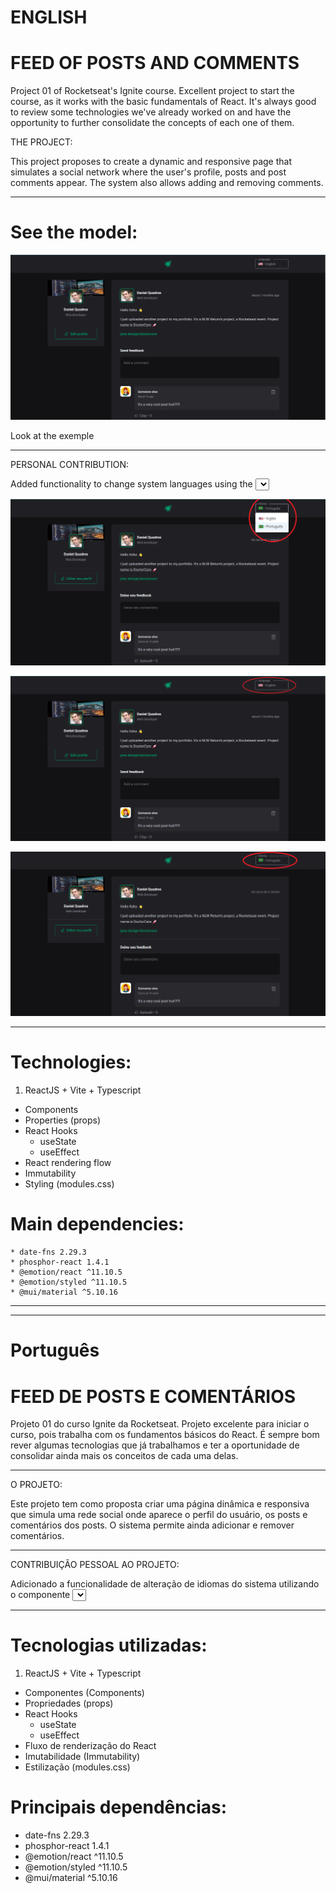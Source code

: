 # ENGLISH

# FEED OF POSTS AND COMMENTS

Project 01 of Rocketseat's Ignite course. Excellent project to start the course, as it works with the basic fundamentals of React.
It's always good to review some technologies we've already worked on and have the opportunity to further consolidate the concepts of each one of them.

THE PROJECT:

This project proposes to create a dynamic and responsive page that simulates a social network where the user's profile, posts and post comments appear.
The system also allows adding and removing comments.

---

# See the model:

![alt text01](src/assets/readme-01.png)

Look at the exemple

---

PERSONAL CONTRIBUTION:

Added functionality to change system languages using the <Select> component of Material UI.
This feature alternates all system texts between Brazilian Portuguese and American English.

![alt text02](src/assets/readme-02.png)

![alt text03](src/assets/readme-03.png)

![alt text04](src/assets/readme-04.png)

---

# Technologies:

1. ReactJS + Vite + Typescript

- Components
- Properties (props)
- React Hooks
  - useState
  - useEffect
- React rendering flow
- Immutability
- Styling (modules.css)

# Main dependencies:

    * date-fns 2.29.3
    * phosphor-react 1.4.1
    * @emotion/react ^11.10.5
    * @emotion/styled ^11.10.5
    * @mui/material ^5.10.16

---

---

# Português

# FEED DE POSTS E COMENTÁRIOS

Projeto 01 do curso Ignite da Rocketseat. Projeto excelente para iniciar o curso, pois trabalha com os fundamentos básicos do React.
É sempre bom rever algumas tecnologias que já trabalhamos e ter a oportunidade de consolidar ainda mais os conceitos de cada uma delas.

---

O PROJETO:

Este projeto tem como proposta criar uma página dinâmica e responsiva que simula uma rede social onde aparece o perfil do usuário, os posts e comentários dos posts.
O sistema permite ainda adicionar e remover comentários.

---

CONTRIBUIÇÃO PESSOAL AO PROJETO:

Adicionado a funcionalidade de alteração de idiomas do sistema utilizando o componente <Select> do Material UI.
Esta funcionalidade alterna todos os textos do sistema entre os idiomas Português do Brasil e o Inglês Americano.

---

# Tecnologias utilizadas:

1. ReactJS + Vite + Typescript

- Componentes (Components)
- Propriedades (props)
- React Hooks
  - useState
  - useEffect
- Fluxo de renderização do React
- Imutabilidade (Immutability)
- Estilização (modules.css)

# Principais dependências:

- date-fns 2.29.3
- phosphor-react 1.4.1
- @emotion/react ^11.10.5
- @emotion/styled ^11.10.5
- @mui/material ^5.10.16
